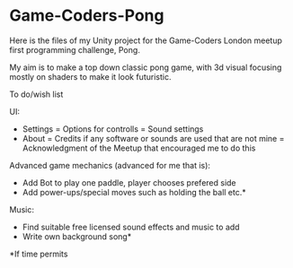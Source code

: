 # Game-Coders-Pong
Here is the files of my Unity project for the Game-Coders London meetup first programming challenge, Pong. 

My aim is to make a top down classic pong game, with 3d visual focusing mostly on shaders to make it look futuristic.

To do/wish list

UI:
  - Settings
    = Options for controlls
    = Sound settings
  - About
    = Credits if any software or sounds are used that are not mine
    = Acknowledgment of the Meetup that encouraged me to do this

Advanced game mechanics (advanced for me that is):
  - Add Bot to play one paddle, player chooses prefered side
  - Add power-ups/special moves such as holding the ball etc.*

Music:
  - Find suitable free licensed sound effects and music to add
  - Write own background song*

*If time permits
